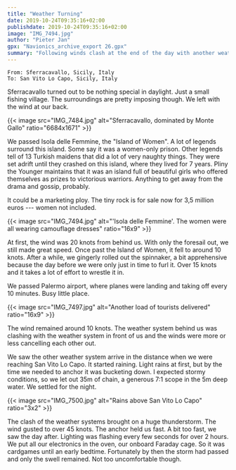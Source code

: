 ```yaml
---
title: "Weather Turning"
date: 2019-10-24T09:35:16+02:00
publishdate: 2019-10-24T09:35:16+02:00
image: "IMG_7494.jpg"
author: "Pieter Jan"
gpx: "Navionics_archive_export 26.gpx"
summary: "Following winds clash at the end of the day with another weather system, bringing a huge thunderstorm."
---
```


`From: Sferracavallo, Sicily, Italy`<br/>
`To: San Vito Lo Capo, Sicily, Italy`

Sferracavallo turned out to be nothing special in daylight. Just a small fishing village. The surroundings are pretty imposing though. We left with the wind at our back.

{{< image src="IMG_7484.jpg" alt="Sferracavallo, dominated by Monte Gallo" ratio="6684x1671" >}}

We passed Isola delle Femmine, the "Island of Women". A lot of legends surround this island. Some say it was a women-only prison. Other legends tell of 13 Turkish maidens that did a lot of very naughty things. They were set adrift until they crashed on this island, where they lived for 7 years. Pliny the Younger maintains that it was an island full of beautiful girls who offered themselves as prizes to victorious warriors. Anything to get away from the drama and gossip, probably.

It could be a marketing ploy. The tiny rock is for sale now for 3,5 million euros --- women not included.

{{< image src="IMG_7494.jpg" alt="'Isola delle Femmine'. The women were all wearing camouflage dresses" ratio="16x9" >}}

At first, the wind was 20 knots from behind us. With only the foresail out, we still made great speed. Once past the Island of Women, it fell to around 10 knots. After a while, we gingerly rolled out the spinnaker, a bit apprehensive because the day before we were only just in time to furl it. Over 15 knots and it takes a lot of effort to wrestle it in.

We passed Palermo airport, where planes were landing and taking off every 10 minutes. Busy little place.

{{< image src="IMG_7497.jpg" alt="Another load of tourists delivered" ratio="16x9" >}}

The wind remained around 10 knots. The weather system behind us was clashing with the weather system in front of us and the winds were more or less cancelling each other out.

We saw the other weather system arrive in the distance when we were reaching San Vito Lo Capo. It started raining. Light rains at first, but by the time we needed to anchor it was bucketing down. I expected stormy conditions, so we let out 35m of chain, a generous 7:1 scope in the 5m deep water. We settled for the night.

{{< image src="IMG_7500.jpg" alt="Rains above San Vito Lo Capo" ratio="3x2" >}}

The clash of the weather systems brought on a huge thunderstorm. The wind gusted to over 45 knots. The anchor held us fast. A bit too fast, we saw the day after. Lighting was flashing every few seconds for over 2 hours. We put all our electronics in the oven, our onboard Faraday cage. So it was cardgames until an early bedtime. Fortunately by then the storm had passed and only the swell remained. Not too uncomfortable though.
